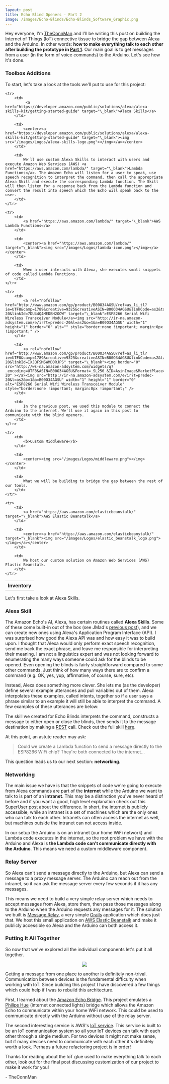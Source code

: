 ```yaml
---
layout: post
title: Echo Blind Openers - Part 2
image: /images/Echo-Blinds/Echo-Blinds_Software_Graphic.png
---
```

Hey everyone, I'm <a href="http://theconnman.com" target="\_blank">TheConnMan</a> and I'll be writing this post on building the Internet of Things (IoT) connective tissue to bridge the gap between Alexa and the Arduino. In other words: **how to make everything talk to each other after building the prototype in <a href="/Echo-Blind-Openers/" target="\_blank">Part 1</a>**. Our main goal is to get messages from a user (in the form of voice commands) to the Arduino. Let's see how it's done.

<!--more-->

### Toolbox Additions
To start, let's take a look at the tools we'll put to use for this project:

<table>
	<tr>
		<th colspan="3">Inventory</th>
	</tr>

	<tr>
		<td>
			 <a href="https://developer.amazon.com/public/solutions/alexa/alexa-skills-kit/getting-started-guide" target="\_blank">Alexa Skills</a>
		</td>

		<td>
			<center><a href="https://developer.amazon.com/public/solutions/alexa/alexa-skills-kit/getting-started-guide" target="\_blank"><img src="/images/Logos/alexa-skills-logo.png"></img></a></center>
		</td>

		<td>
			We'll use custom Alexa Skills to interact with users and execute Amazon Web Services (AWS) <a href="https://aws.amazon.com/lambda/" target="\_blank">Lambda Functions</a>. The Amazon Echo will listen for a user to speak, use speech recognition to interpret the command, then call the appropriate Alexa Skill and execute the corresponding Lambda function. The Skill will then listen for a response back from the Lambda function and convert the result into speech which the Echo will speak back to the user.
		</td>
	</tr>

	<tr>
		<td>
			<a href="https://aws.amazon.com/lambda/" target="\_blank">AWS Lambda Functions</a>
		</td>

		<td>
			<center><a href="https://aws.amazon.com/lambda/" target="\_blank"><img src="/images/Logos/lambda-icon.png"></img></a></center>
		</td>

		<td>
			When a user interacts with Alexa, she executes small snippets of code called Lambda Functions.
		</td>
	</tr>

	<tr>
		<td>
			<a rel="nofollow" href="http://www.amazon.com/gp/product/B00O34AGSU/ref=as_li_tl?ie=UTF8&camp=1789&creative=9325&creativeASIN=B00O34AGSU&linkCode=as2&tag=predec-20&linkId=7DU44Q4MEDBH2OOW" target="\_blank">ESP8266 Serial Wifi Wireless Transceiver Module</a><img src="http://ir-na.amazon-adsystem.com/e/ir?t=predec-20&l=as2&o=1&a=B00O34AGSU" width="1" height="1" border="0" alt="" style="border:none !important; margin:0px !important;" />
		</td>

		<td>
			<a rel="nofollow" href="http://www.amazon.com/gp/product/B00O34AGSU/ref=as_li_tl?ie=UTF8&camp=1789&creative=9325&creativeASIN=B00O34AGSU&linkCode=as2&tag=predec-20&linkId=IXJQFSMSWMDORJPS" target="\_blank"><img border="0" src="http://ws-na.amazon-adsystem.com/widgets/q?_encoding=UTF8&ASIN=B00O34AGSU&Format=_SL250_&ID=AsinImage&MarketPlace=US&ServiceVersion=20070822&WS=1&tag=predec-20" ></a><img src="http://ir-na.amazon-adsystem.com/e/ir?t=predec-20&l=as2&o=1&a=B00O34AGSU" width="1" height="1" border="0" alt="ESP8266 Serial Wifi Wireless Transceiver Module" style="border:none !important; margin:0px !important;" />
		</td>

		<td>
			In the previous post, we used this module to connect the Arduino to the internet. We'll use it again in this post to communicate with the blind openers.
		</td>
	</tr>

	<tr>
		<td>
			<b>Custom Middleware</b>
		</td>

		<td>
			<center><img src="/images/Logos/middleware.png"></img></center>
		</td>

		<td>
			What we will be building to bridge the gap between the rest of our tools.
		</td>
	</tr>

	<tr>
		<td>
			<a href="https://aws.amazon.com/elasticbeanstalk/" target="\_blank">AWS Elastic Beanstalk</a>
		</td>

		<td>
			<center><a href="https://aws.amazon.com/elasticbeanstalk/" target="\_blank"><img src="/images/Logos/elastic_beanstalk_logo.png"></img></a></center>
		</td>

		<td>
			We host our custom solution on Amazon Web Services (AWS) Elastic Beanstalk.
		</td>
	</tr>
</table>

Let's first take a look at Alexa Skills.

### Alexa Skill
The Amazon Echo's AI, Alexa, has certain routines called **Alexa Skills**. Some of these come built-in out of the box (see JMad's <a href="/Start-Automating/" target="\_blank">previous post</a>), and we can create new ones using Alexa's Application Program Interface (API). I was surprised how good the Alexa API was and how easy it was to build upon. I thought that Alexa would only perform exact speech recognition, send me back the exact phrase, and leave me responsible for interpreting their meaning. I am not a linguistics expert and was not looking forward to enumerating the many ways someone could ask for the blinds to be opened. Even opening the blinds is fairly straightforward compared to some other commands. Just think of how many ways there are to confirm a command (e.g. OK, yes, yup, affirmative, of course, sure, etc).

Instead, Alexa does something more clever. She lets me (as the developer) define several example utterances and pull variables out of them. Alexa interpolates these examples, called intents, together so if a user says a phrase similar to an example it will still be able to interpret the command. A few examples of these utterances are below:

<script src="https://gist.github.com/TheConnMan/6b7bbd6de7293dccdbb8.js"></script>

The skill we created for Echo Blinds interprets the command, constructs a message to either open or close the blinds, then sends it to the message destination by making a <a href="https://en.wikipedia.org/wiki/Representational_state_transfer" target="\_blank">REST</a> call. Check out the full skill <a href="https://github.com/TheConnMan/Home-Automation" target="\_blank">here</a>.

At this point, an astute reader may ask:

> Could we create a Lambda function to send a message directly to the ESP8266 WiFi chip? They're both connected to the internet...

This question leads us to our next section: **networking**.

### Networking
The main issue we have is that the snippets of code we're going to execute from Alexa commands are part of the **internet** while the Arduino we want to talk to is part of an **intranet**. This may be a distinction you've never heard of before and if you want a good, high level explanation check out this <a href="http://superuser.com/questions/135164/whats-the-difference-between-intranet-extranet-and-internet" target="\_blank">SuperUser post</a> about the difference. In short, the internet is publicly accessible, while an intranet is a set of machines which are the only ones who can talk to each other. Intranets can often access the internet as well, but machines outside the intranet can not access inside.

In our setup the Arduino is on an intranet (our home WiFi network) and Lambda code executes in the internet, so the root problem we have with the Arduino and Alexa is **the Lambda code can't communicate directly with the Arduino**. This means we need a custom middleware component.

### Relay Server
So Alexa can't send a message directly to the Arduino, but Alexa can send a message to a proxy message server. The Arduino can reach out from the intranet, so it can ask the message server every few seconds if it has any messages.

This means we need to build a very simple relay server which needs to accept messages from Alexa, store them, then pass those messages along to the Arduino when the Arduino requests any messages for it. The solution we built is <a href="https://github.com/TheConnMan/Message-Relay" target="\_blank">Message Relay</a>, a very simple <a href="https://grails.org/" target="\_blank">Grails</a> application which does just that. We host this small application on <a href="https://aws.amazon.com/elasticbeanstalk/" target="\_blank">AWS Elastic Beanstalk</a> and make it publicly accessible so Alexa and the Arduino can both access it.

### Putting It All Together
So now that we've explored all the individual components let's put it all together.

<center><img src="/images/Echo-Blinds/Echo-Blinds_Software_Graphic.png"></img></center>

Getting a message from one place to another is definitely non-trival. Communication between devices is the fundamental difficulty when working with IoT. Since building this project I have discovered a few things which could help if I was to rebuild this architecture.

First, I learned about the <a href="https://github.com/armzilla/amazon-echo-ha-bridge" target="\_blank">Amazon Echo Bridge</a>. This project emulates a <a rel="nofollow" href="http://www.amazon.com/gp/product/B00A4EUUO8/ref=as_li_tl?ie=UTF8&camp=1789&creative=9325&creativeASIN=B00A4EUUO8&linkCode=as2&tag=predec-20&linkId=KIYKMLJKMHEMUYUY" target="\_blank">Philips Hue</a><img src="http://ir-na.amazon-adsystem.com/e/ir?t=predec-20&l=as2&o=1&a=B00A4EUUO8" width="1" height="1" border="0" alt="" style="border:none !important; margin:0px !important;" /> (internet connected lights) bridge which allows the Amazon Echo to communicate within your home WiFi network. This could be used to communicate directly with the Arduino without use of the relay server.

The second interesting service is AWS's <a href="https://aws.amazon.com/iot/" target="\_blank">IoT service</a>. This service is built to be an IoT communication system so all your IoT devices can talk with each other through a single medium. For two devices it might not make sense, but if many devices need to communicate with each other it's definitely worth a look. Perhaps a future refactoring project is in order!

Thanks for reading about the IoT glue used to make everything talk to each other, look out for the final post discussing customization of our project to make it work for you!

\- TheConnMan
